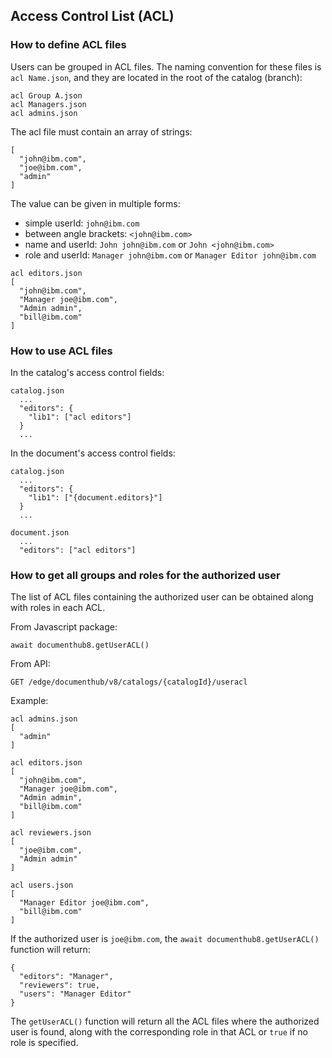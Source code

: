 ## Access Control List (ACL)

### How to define ACL files

Users can be grouped in ACL files. The naming convention for these files is ```acl Name.json```, and they are located in the root of the catalog (branch):

```
acl Group A.json
acl Managers.json
acl admins.json
```

The acl file must contain an array of strings:

```
[
  "john@ibm.com",
  "joe@ibm.com",
  "admin"
]
```

The value can be given in multiple forms:
- simple userId: ```john@ibm.com```
- between angle brackets: ```<john@ibm.com>```
- name and userId: ```John john@ibm.com``` or ```John <john@ibm.com>```
- role and userId: ```Manager john@ibm.com``` or ```Manager Editor john@ibm.com```

```
acl editors.json
[
  "john@ibm.com",
  "Manager joe@ibm.com",
  "Admin admin",
  "bill@ibm.com"
]
```

### How to use ACL files

In the catalog's access control fields:

```
catalog.json
  ...
  "editors": {
    "lib1": ["acl editors"]
  }
  ...
```


In the document's access control fields:

```
catalog.json
  ...
  "editors": {
    "lib1": ["{document.editors}"]
  }
  ...

document.json
  ...
  "editors": ["acl editors"]
```

### How to get all groups and roles for the authorized user

The list of ACL files containing the authorized user can be obtained along with roles in each ACL.

From Javascript package:
```
await documenthub8.getUserACL()
```

From API:
```
GET /edge/documenthub/v8/catalogs/{catalogId}/useracl
```


Example:

```
acl admins.json
[
  "admin"
]

acl editors.json
[
  "john@ibm.com",
  "Manager joe@ibm.com",
  "Admin admin",
  "bill@ibm.com"
]

acl reviewers.json
[
  "joe@ibm.com",
  "Admin admin"
]

acl users.json
[
  "Manager Editor joe@ibm.com",
  "bill@ibm.com"
]
```

If the authorized user is ```joe@ibm.com```, the ```await documenthub8.getUserACL()``` function will return:

```
{
  "editors": "Manager",
  "reviewers": true,
  "users": "Manager Editor"
}
```

The ```getUserACL()``` function will return all the ACL files where the authorized user is found, along with the corresponding role in that ACL or ```true``` if no role is specified.

